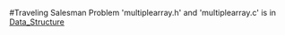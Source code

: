 #Traveling Salesman Problem
'multiplearray.h' and 'multiplearray.c' is in [Data_Structure](https://github.com/RPF511/Data_Structure)
